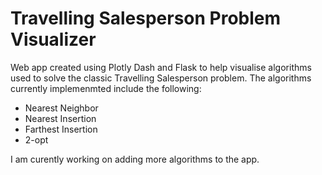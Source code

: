 # Travelling Salesperson Problem Visualizer
Web app created using Plotly Dash and Flask to help visualise algorithms used to solve the classic Travelling Salesperson problem. The algorithms currently implemenmted include the following:
- Nearest Neighbor
- Nearest Insertion
- Farthest Insertion
- 2-opt

I am curently working on adding more algorithms to the app.
